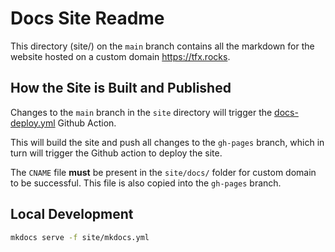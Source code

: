 # Docs Site Readme

This directory (site/) on the `main` branch contains all the markdown for the website hosted on a custom domain https://tfx.rocks. 

## How the Site is Built and Published

Changes to the `main` branch in the `site` directory will trigger the [docs-deploy.yml](./../.github/workflows/docs-deploy.yml) Github Action.

This will build the site and push all changes to the `gh-pages` branch, which in turn will trigger the Github action to deploy the site.

The `CNAME` file **must** be present in the `site/docs/` folder for custom domain to be successful.
This file is also copied into the `gh-pages` branch.

## Local Development

```sh
mkdocs serve -f site/mkdocs.yml
```
